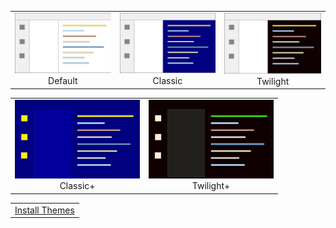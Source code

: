 
<table align="center" width="85%" border="0">
  <tr>
    <td align="center">
      <img width="200" src="./delphi-themes-default-thumbnail.png"/><br>
      Default
    </td>
    <td align="center">
      <img width="200" src="./delphi-themes-classic-thumbnail.png"/><br>
      Classic
    </td>
    <td align="center">
      <img width="200" src="./delphi-themes-twilight-thumbnail.png"/><br>
      Twilight
    </td>
  </tr>
</table>

<table align="center" width="60%" border="0">
  <tr>
    <td align="center">
      <img width="200" src="./delphi-themes-classic-plus-thumbnail.png"/><br>
      Classic+
    </td>
    <td align="center">
      <img width="200" src="./delphi-themes-twilight-plus-thumbnail.png"/><br>
      Twilight+
    </td>
  </tr>
</table>

<table align="center" width="85%" border="0">
  <tr>
    <td align="center">
      <a title="Paypal" href="command:_pascal.installDelphiThemes">Install Themes</a>
    </td>
  </tr>
</table>